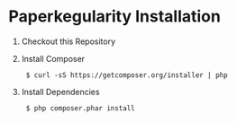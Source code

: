 Paperkegularity Installation
===========================
1. Checkout this Repository

2. Install Composer

        $ curl -sS https://getcomposer.org/installer | php

3. Install Dependencies

        $ php composer.phar install
